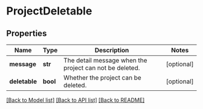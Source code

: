 # ProjectDeletable


## Properties
Name | Type | Description | Notes
------------ | ------------- | ------------- | -------------
**message** | **str** | The detail message when the project can not be deleted. | [optional] 
**deletable** | **bool** | Whether the project can be deleted. | [optional] 

[[Back to Model list]](../README.md#documentation-for-models) [[Back to API list]](../README.md#documentation-for-api-endpoints) [[Back to README]](../README.md)


